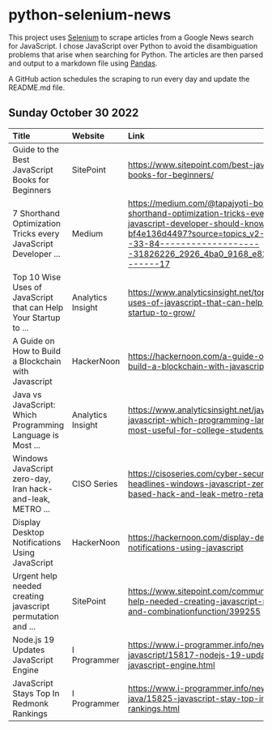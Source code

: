 # python-selenium-news

This project uses [Selenium](https://www.seleniumhq.org/) to scrape articles from a Google News search for JavaScript.
I chose JavaScript over Python to avoid the disambiguation problems that arise when searching for Python.
The articles are then parsed and output to a markdown file using [Pandas](https://pandas.pydata.org/).

A GitHub action schedules the scraping to run every day and update the README.md file.

## Sunday October 30 2022


| Title                                                            | Website           | Link                                                                                                                                                                                                                   |
|:-----------------------------------------------------------------|:------------------|:-----------------------------------------------------------------------------------------------------------------------------------------------------------------------------------------------------------------------|
| Guide to the Best JavaScript Books for Beginners                 | SitePoint         | https://www.sitepoint.com/best-javascript-books-for-beginners/                                                                                                                                                         |
| 7 Shorthand Optimization Tricks every JavaScript Developer ...   | Medium            | https://medium.com/@tapajyoti-bose/7-shorthand-optimization-tricks-every-javascript-developer-should-know-bf4e136d4497?source=topics_v2---------33-84--------------------31826226_2926_4ba0_9168_e828d36cda97-------17 |
| Top 10 Wise Uses of JavaScript that can Help Your Startup to ... | Analytics Insight | https://www.analyticsinsight.net/top-10-wise-uses-of-javascript-that-can-help-your-startup-to-grow/                                                                                                                    |
| A Guide on How to Build a Blockchain with Javascript             | HackerNoon        | https://hackernoon.com/a-guide-on-how-to-build-a-blockchain-with-javascript                                                                                                                                            |
| Java vs JavaScript: Which Programming Language is Most ...       | Analytics Insight | https://www.analyticsinsight.net/java-vs-javascript-which-programming-language-is-most-useful-for-college-students/                                                                                                    |
| Windows JavaScript zero-day, Iran hack-and-leak, METRO ...       | CISO Series       | https://cisoseries.com/cyber-security-headlines-windows-javascript-zero-day-iran-based-hack-and-leak-metro-retailer-attack/                                                                                            |
| Display Desktop Notifications Using JavaScript                   | HackerNoon        | https://hackernoon.com/display-desktop-notifications-using-javascript                                                                                                                                                  |
| Urgent help needed creating javascript permutation and ...       | SitePoint         | https://www.sitepoint.com/community/t/urgent-help-needed-creating-javascript-permutation-and-combinationfunction/399255                                                                                                |
| Node.js 19 Updates JavaScript Engine                             | I Programmer      | https://www.i-programmer.info/news/167-javascript/15817-nodejs-19-updates-javascript-engine.html                                                                                                                       |
| JavaScript Stays Top In Redmonk Rankings                         | I Programmer      | https://www.i-programmer.info/news/80-java/15825-javascript-stay-top-in-redmonk-rankings.html                                                                                                                          |